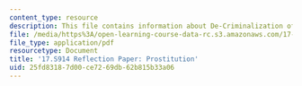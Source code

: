 ```yaml
---
content_type: resource
description: This file contains information about De-Criminalization of prostitution.
file: /media/https%3A/open-learning-course-data-rc.s3.amazonaws.com/17-s914-conversations-you-cant-have-on-campus-race-ethnicity-gender-and-identity-spring-2012/25fd83187d00ce7269db62b815b33a06_MIT17_S914S12_pros3.pdf
file_type: application/pdf
resourcetype: Document
title: '17.S914 Reflection Paper: Prostitution'
uid: 25fd8318-7d00-ce72-69db-62b815b33a06
---
```


